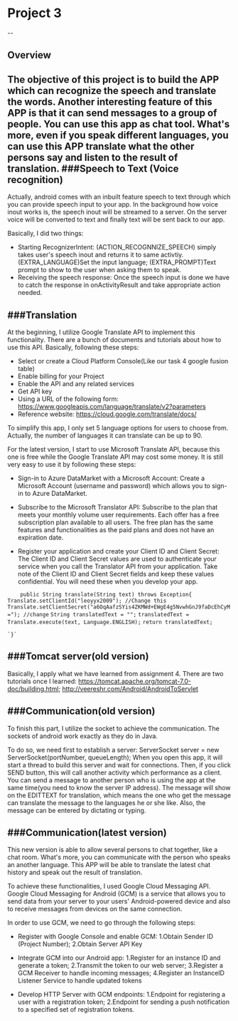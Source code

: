 # Project 3
--

## Overview

The objective of this project is to build the APP which can recognize the speech and translate the words. Another interesting feature of this APP is that it can send messages to a group of people. You can use this app as chat tool. What's more, even if you speak different languages, you can use this APP translate what the other persons say and listen to the result of translation. 
###Speech to Text (Voice recognition)
--
Actually, android comes with an inbuilt feature speech to text through which you can provide speech input to your app. In the background how voice inout works is, the speech inout will be streamed to a server. On the server voice will be converted to text and finally text will be sent back to our app.

Basically, I did two things:
* Starting RecognizerIntent: (ACTION_RECOGNNIZE_SPEECH) simply takes user's speech inout and returns it to same activtiy. (EXTRA_LANGUAGE)Set the input language; (EXTRA_PROMPT)Text prompt to show to the user when asking them to speak.
* Receiving the speech response: Once the speech input is done we have to catch the response in onActivityResult and take appropriate action needed.

###Translation
--
At the beginning, I utilize Google Translate API to implement this functionality. There are a bunch of documents and tutorials about how to use this API. Basically, following these steps:
* Select or create a Cloud Platform Console(Like our task 4 google fusion table)
* Enable billing for your Project
* Enable the API and any related services
* Get API key
* Using a URL of the following form: https://www.googleapis.com/language/translate/v2?parameters
* Reference website: https://cloud.google.com/translate/docs/

To simplify this app, I only set 5 language options for users to choose from. Actually, the number of languages it can translate can be up to 90.

For the latest version, I start to use Microsoft Translate API, because this one is free while the Google Translate API may cost some money. It is still very easy to use it by following these steps:

* Sign-in to Azure DataMarket with a Microsoft Account: Create a Microsoft Account (username and password) which allows you to sign-in to Azure DataMarket.

* Subscribe to the Microsoft Translator API: Subscribe to the plan that meets your monthly volume user requirements. Each offer has a free subscription plan available to all users. The free plan has the same features and functionalities as the paid plans and does not have an expiration date.

* Register your application and create your Client ID and Client Secret: The Client ID and Client Secret values are used to authenticate your service when you call the Translator API from your application. Take note of the Client ID and Client Secret fields and keep these values confidential. You will need these when you develop your app.

`    public String translate(String text) throws Exception{`
        `Translate.setClientId("leoyyx2009"); //Change this`
        `Translate.setClientSecret("a6OqAafzSYis4ZKMWd+EWgE4g5NvwhGnJ9faDcEhCyM="); //change`
        `String translatedText = "";`
        `translatedText = Translate.execute(text, Language.ENGLISH);`
        `return translatedText;`

    `}`

###Tomcat server(old version)
--
Basically, I apply what we have learned from assignment 4.
There are two tutorials once I learned: 
https://tomcat.apache.org/tomcat-7.0-doc/building.html; http://veereshr.com/Android/AndroidToServlet 

###Communication(old version)
--
To finish this part, I utilize the socket to achieve the communication. The sockets of android work exactly as they do in Java.

To do so, we need first to establish a server: ServerSocket server = new ServerSocket(portNumber, queueLength); When you open this app, it will start a thread to build this server and wait for connections. Then, if you click SEND button, this will call another activity which performance as a client. You can send a message to another person who is using the app at the same time(you need to know the server IP address). The message will show on the EDITTEXT for translation, which means the one who get the message can translate the message to the languages he or she like. Also, the message can be entered by dictating or typing.

###Communication(latest version)
--

This new version is able to allow several persons to chat together, like a chat room. What's more, you can communicate with the person who speaks an another language. This APP will be able to translate the latest chat history and speak out the result of translation.

To achieve these functionalities, I used Google Cloud Messaging API. Google Cloud Messaging for Android (GCM) is a service that allows you to send data from your server to your users' Android-powered device and also to receive messages from devices on the same connection.

In order to use GCM, we need to go through the following steps:

* Register with Google Console and enable GCM: 1.Obtain Sender ID (Project Number); 2.Obtain Server API Key

* Integrate GCM into our Android app: 1.Register for an instance ID and generate a token; 2.Transmit the token to our web server; 3.Register a GCM Receiver to handle incoming messages; 4.Register an InstanceID Listener Service to handle updated tokens

* Develop HTTP Server with GCM endpoints: 1.Endpoint for registering a user with a registration token; 2.Endpoint for sending a push notification to a specified set of registration tokens.
